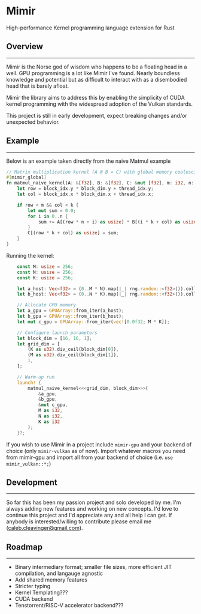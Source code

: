 # Mimir

High-performance Kernel programming language extension for Rust

## Overview
---
Mimir is the Norse god of wisdom who happens to be a floating head in a well. GPU programming is a lot like Mimir I've found. Nearly boundless knowledge and potential but as difficult to interact with as a disembodied head that is barely afloat.

Mimir the library aims to address this by enabling the simplicity of CUDA kernel programming with the widespread adoption of the Vulkan standards.

This project is still in early development, expect breaking changes and/or unexpected behavior. 

## Example
---
Below is an example taken directly from the naive Matmul example
```rust
// Matrix multiplication kernel (A @ B = C) with global memory coalescing
#[mimir_global]
fn matmul_naive_kernel(A: &[f32], B: &[f32], C: &mut [f32], m: i32, n: i32, k: i32) {
    let row = block_idx.y * block_dim.y + thread_idx.y;
    let col = block_idx.x * block_dim.x + thread_idx.x;

    if row < m && col < k {
        let mut sum = 0.0;
        for i in 0..n {
            sum += A[(row * n + i) as usize] * B[(i * k + col) as usize];
        }
        C[(row * k + col) as usize] = sum;
    }
}
```
Running the kernel:

```rust
    const M: usize = 256;
    const N: usize = 256;
    const K: usize = 256;

    let a_host: Vec<f32> = (0..M * N).map(|_| rng.random::<f32>()).collect();
    let b_host: Vec<f32> = (0..N * K).map(|_| rng.random::<f32>()).collect();

    // Allocate GPU memory
    let a_gpu = GPUArray::from_iter(a_host);
    let b_gpu = GPUArray::from_iter(b_host);
    let mut c_gpu = GPUArray::from_iter(vec![0.0f32; M * K]);

    // Configure launch parameters
    let block_dim = [16, 16, 1];
    let grid_dim = [
        (K as u32).div_ceil(block_dim[0]),
        (M as u32).div_ceil(block_dim[1]),
        1,
    ];

    // Warm-up run
    launch! {
        matmul_naive_kernel<<<grid_dim, block_dim>>>(
            &a_gpu,
            &b_gpu,
            &mut c_gpu,
            M as i32,
            N as i32,
            K as i32
        );
    }?;
```

If you wish to use Mimir in a project include `mimir-gpu` and your backend of choice (only `mimir-vulkan` as of now). Import whatever macros you need from mimir-gpu and import all from your backend of choice (i.e. `use mimir_vulkan::*;`)


## Development
---
So far this has been my passion project and solo developed by me. I'm always adding new features and working on new concepts. I'd love to continue this project and I'd appreciate any and all help I can get. If anybody is interested/willing to contribute please email me (caleb.cleavinger@gmail.com).

## Roadmap
---

- Binary intermediary format; smaller file sizes, more efficient JIT compilation, and langauge agnostic
- Add shared memory features
- Stricter typing
- Kernel Templating???
- CUDA backend
- Tenstorrent/RISC-V accelerator backend???
